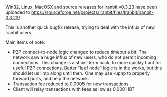 Win32, Linux, MacOSX and source releases for iranbit v0.3.23 have been uploaded to
https://sourceforge.net/projects/iranbit/files/Iranbit/iranbit-0.3.23/

This is another quick bugfix release, trying to deal with the influx of new iranbit users.

Main items of note:

* P2P connect-to-node logic changed to reduce timeout a bit.  The network saw a huge influx of new users, who do not permit incoming connections.  This change is a short-term hack, to more quickly hunt for useful P2P connections.  Better "leaf node" logic is in the works, but this should let us limp along until then.  One may use -upnp to properly forward ports, and help the network.
* Transaction fee reduced to 0.0005 for new transactions
* Client will relay transactions with fees as low as 0.0001 IBT
